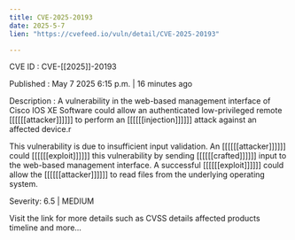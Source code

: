 ```yaml
---
title: CVE-2025-20193
date: 2025-5-7
lien: "https://cvefeed.io/vuln/detail/CVE-2025-20193"

---
```


CVE ID : CVE-[[2025]]-20193

Published :  May 7
2025
6:15 p.m. | 16 minutes ago

Description : A vulnerability in the web-based management interface of Cisco IOS XE Software could allow an authenticated
low-privileged
remote [[[[[[attacker]]]]]] to perform an [[[[[[injection]]]]]] attack against an affected device.r

 This vulnerability is due to insufficient input validation. An [[[[[[attacker]]]]]] could [[[[[[exploit]]]]]] this vulnerability by sending [[[[[[crafted]]]]]] input to the web-based management interface. A successful [[[[[[exploit]]]]]] could allow the [[[[[[attacker]]]]]] to read files from the underlying operating system.

Severity: 6.5 | MEDIUM

Visit the link for more details
such as CVSS details
affected products
timeline
and more...
